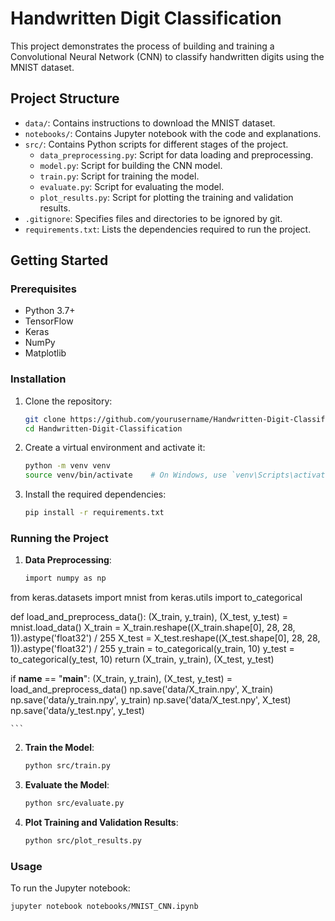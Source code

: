 # Handwritten Digit Classification

This project demonstrates the process of building and training a Convolutional Neural Network (CNN) to classify handwritten digits using the MNIST dataset.

## Project Structure

- `data/`: Contains instructions to download the MNIST dataset.
- `notebooks/`: Contains Jupyter notebook with the code and explanations.
- `src/`: Contains Python scripts for different stages of the project.
  - `data_preprocessing.py`: Script for data loading and preprocessing.
  - `model.py`: Script for building the CNN model.
  - `train.py`: Script for training the model.
  - `evaluate.py`: Script for evaluating the model.
  - `plot_results.py`: Script for plotting the training and validation results.
- `.gitignore`: Specifies files and directories to be ignored by git.
- `requirements.txt`: Lists the dependencies required to run the project.

## Getting Started

### Prerequisites

- Python 3.7+
- TensorFlow
- Keras
- NumPy
- Matplotlib

### Installation

1. Clone the repository:
    ```bash
    git clone https://github.com/yourusername/Handwritten-Digit-Classification.git
    cd Handwritten-Digit-Classification
    ```

2. Create a virtual environment and activate it:
    ```bash
    python -m venv venv
    source venv/bin/activate    # On Windows, use `venv\Scripts\activate`
    ```

3. Install the required dependencies:
    ```bash
    pip install -r requirements.txt
    ```

### Running the Project

1. **Data Preprocessing**: 
    ```bash
    import numpy as np
from keras.datasets import mnist
from keras.utils import to_categorical

def load_and_preprocess_data():
    (X_train, y_train), (X_test, y_test) = mnist.load_data()
    X_train = X_train.reshape((X_train.shape[0], 28, 28, 1)).astype('float32') / 255
    X_test = X_test.reshape((X_test.shape[0], 28, 28, 1)).astype('float32') / 255
    y_train = to_categorical(y_train, 10)
    y_test = to_categorical(y_test, 10)
    return (X_train, y_train), (X_test, y_test)

if __name__ == "__main__":
    (X_train, y_train), (X_test, y_test) = load_and_preprocess_data()
    np.save('data/X_train.npy', X_train)
    np.save('data/y_train.npy', y_train)
    np.save('data/X_test.npy', X_test)
    np.save('data/y_test.npy', y_test)

    ```

2. **Train the Model**:
    ```bash
    python src/train.py
    ```

3. **Evaluate the Model**:
    ```bash
    python src/evaluate.py
    ```

4. **Plot Training and Validation Results**:
    ```bash
    python src/plot_results.py
    ```

### Usage

To run the Jupyter notebook:
```bash
jupyter notebook notebooks/MNIST_CNN.ipynb
